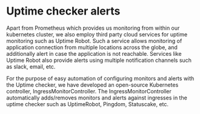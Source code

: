 # Uptime checker alerts

Apart from Prometheus which provides us monitoring from within our kubernetes cluster, we also employ third party cloud services for uptime monitoring such as Uptime Robot. Such a service allows monitoring of application connection from multiple locations across the globe, and additionally alert in case the application is not reachable. Services like Uptime Robot also provide alerts using multiple notification channels such as slack, email, etc.

For the purpose of easy automation of configuring monitors and alerts with the Uptime checker, we have developed an open-source Kubernetes controller, IngressMonitorController. The IngressMonitorController automatically adds/removes monitors and alerts against ingresses in the uptime checker such as UptimeRobot, Pingdom, Statuscake, etc.